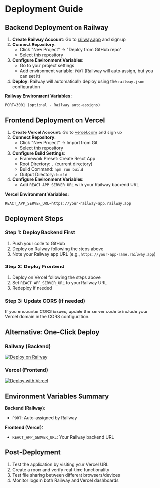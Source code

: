 # Deployment Guide

## Backend Deployment on Railway

1. **Create Railway Account**: Go to [railway.app](https://railway.app) and sign up
2. **Connect Repository**: 
   - Click "New Project" → "Deploy from GitHub repo"
   - Select this repository
3. **Configure Environment Variables**:
   - Go to your project settings
   - Add environment variable: `PORT` (Railway will auto-assign, but you can set it)
4. **Deploy**: Railway will automatically deploy using the `railway.json` configuration

**Railway Environment Variables:**
```
PORT=3001 (optional - Railway auto-assigns)
```

## Frontend Deployment on Vercel

1. **Create Vercel Account**: Go to [vercel.com](https://vercel.com) and sign up
2. **Connect Repository**:
   - Click "New Project" → Import from Git
   - Select this repository
3. **Configure Build Settings**:
   - Framework Preset: Create React App
   - Root Directory: `.` (current directory)
   - Build Command: `npm run build`
   - Output Directory: `build`
4. **Configure Environment Variables**:
   - Add `REACT_APP_SERVER_URL` with your Railway backend URL

**Vercel Environment Variables:**
```
REACT_APP_SERVER_URL=https://your-railway-app.railway.app
```

## Deployment Steps

### Step 1: Deploy Backend First
1. Push your code to GitHub
2. Deploy on Railway following the steps above
3. Note your Railway app URL (e.g., `https://your-app-name.railway.app`)

### Step 2: Deploy Frontend
1. Deploy on Vercel following the steps above
2. Set `REACT_APP_SERVER_URL` to your Railway URL
3. Redeploy if needed

### Step 3: Update CORS (if needed)
If you encounter CORS issues, update the server code to include your Vercel domain in the CORS configuration.

## Alternative: One-Click Deploy

### Railway (Backend)
[![Deploy on Railway](https://railway.app/button.svg)](https://railway.app/new/template)

### Vercel (Frontend)
[![Deploy with Vercel](https://vercel.com/button)](https://vercel.com/new/clone)

## Environment Variables Summary

**Backend (Railway):**
- `PORT`: Auto-assigned by Railway

**Frontend (Vercel):**
- `REACT_APP_SERVER_URL`: Your Railway backend URL

## Post-Deployment

1. Test the application by visiting your Vercel URL
2. Create a room and verify real-time functionality
3. Test file sharing between different browsers/devices
4. Monitor logs in both Railway and Vercel dashboards
